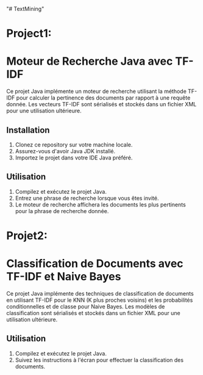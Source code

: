 "# TextMining" 
# Project1:
  # Moteur de Recherche Java avec TF-IDF
  
  Ce projet Java implémente un moteur de recherche utilisant la méthode TF-IDF pour calculer la pertinence des documents par rapport à une requête donnée. Les vecteurs TF-IDF sont sérialisés et stockés dans un fichier XML pour une utilisation ultérieure.
  
  ## Installation
  
  1. Clonez ce repository sur votre machine locale.
  2. Assurez-vous d'avoir Java JDK installé.
  3. Importez le projet dans votre IDE Java préféré.

  ## Utilisation
  
  1. Compilez et exécutez le projet Java.
  2. Entrez une phrase de recherche lorsque vous êtes invité.
  3. Le moteur de recherche affichera les documents les plus pertinents pour la phrase de recherche donnée.


# Projet2:
  # Classification de Documents avec TF-IDF et Naive Bayes
  
  Ce projet Java implémente des techniques de classification de documents en utilisant TF-IDF pour le KNN (K plus proches voisins) et les probabilités conditionnelles et de classe pour Naive Bayes. Les modèles de classification sont sérialisés et stockés dans un fichier XML pour une utilisation ultérieure.
  
  ## Utilisation

  1. Compilez et exécutez le projet Java.
  2. Suivez les instructions à l'écran pour effectuer la classification des documents.
